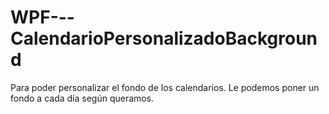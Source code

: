 # WPF---CalendarioPersonalizadoBackground
Para poder personalizar el fondo de los calendarios.
Le podemos poner un fondo a cada día según queramos.
